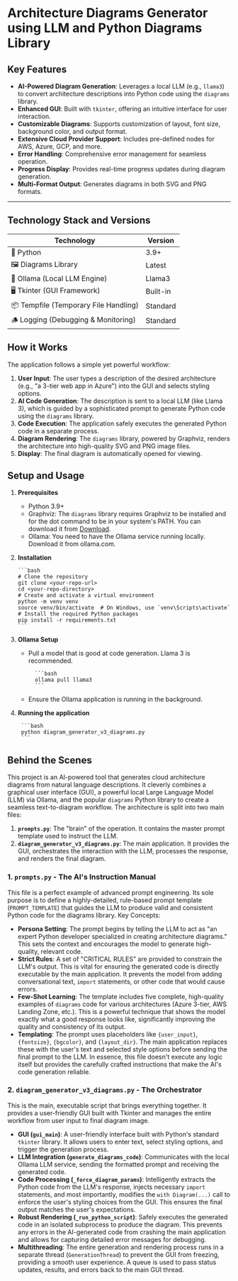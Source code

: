 # Architecture Diagrams Generator using LLM and Python Diagrams Library

## Key Features

- **AI-Powered Diagram Generation**: Leverages a local LLM (e.g., `llama3`) to convert architecture descriptions into Python code using the `diagrams` library.
- **Enhanced GUI**: Built with `tkinter`, offering an intuitive interface for user interaction.
- **Customizable Diagrams**: Supports customization of layout, font size, background color, and output format.
- **Extensive Cloud Provider Support**: Includes pre-defined nodes for AWS, Azure, GCP, and more.
- **Error Handling**: Comprehensive error management for seamless operation.
- **Progress Display**: Provides real-time progress updates during diagram generation.
- **Multi-Format Output**: Generates diagrams in both SVG and PNG formats.

---

## Technology Stack and Versions

| Technology                           | Version       |
|-------------------------------------|---------------|
| 🐍 Python                            | 3.9+          |
| 🖼️ Diagrams Library                  | Latest        |
| 🧠 Ollama (Local LLM Engine)         | Llama3        |
| 🖥️ Tkinter (GUI Framework)           | Built-in      |
| 📦 Tempfile (Temporary File Handling)| Standard      |
| 🪵 Logging (Debugging & Monitoring)  | Standard      |


## How it Works

The application follows a simple yet powerful workflow:

1. **User Input**: The user types a description of the desired architecture (e.g., "a 3-tier web app in Azure") into the GUI and selects styling options.
2. **AI Code Generation**: The description is sent to a local LLM (like Llama 3), which is guided by a sophisticated prompt to generate Python code using the `diagrams` library.
3. **Code Execution**: The application safely executes the generated Python code in a separate process.
4. **Diagram Rendering**: The `diagrams` library, powered by Graphviz, renders the architecture into high-quality SVG and PNG image files.
5. **Display**: The final diagram is automatically opened for viewing.

## Setup and Usage

1. **Prerequisites**

    - Python 3.9+
    - Graphviz: The `diagrams` library requires Graphviz to be installed and for the dot command to be in your system's PATH. You can download it from [Download](graphviz.org/download).
    - Ollama: You need to have the Ollama service running locally. Download it from ollama.com.

2. **Installation**

       ```bash
       # Clone the repository
       git clone <your-repo-url>
       cd <your-repo-directory>
       # Create and activate a virtual environment
       python -m venv venv
       source venv/bin/activate  # On Windows, use `venv\Scripts\activate`
       # Install the required Python packages
       pip install -r requirements.txt
       ```

3. **Ollama Setup**

    - Pull a model that is good at code generation. Llama 3 is recommended.

            ```bash
            ollama pull llama3
            ```

    - Ensure the Ollama application is running in the background.

4. **Running the application**

        ```bash
        python diagram_generator_v3_diagrams.py
        ```

## Behind the Scenes

This project is an AI-powered tool that generates cloud architecture diagrams from natural language descriptions. It cleverly combines a graphical user interface (GUI), a powerful local Large Language Model (LLM) via Ollama, and the popular `diagrams` Python library to create a seamless text-to-diagram workflow. The architecture is split into two main files:

1. **`prompts.py`**: The "brain" of the operation. It contains the master prompt template used to instruct the LLM.
2. **`diagram_generator_v3_diagrams.py`**: The main application. It provides the GUI, orchestrates the interaction with the LLM, processes the response, and renders the final diagram.

### 1. `prompts.py` - The AI's Instruction Manual

This file is a perfect example of advanced prompt engineering. Its sole purpose is to define a highly-detailed, rule-based prompt template (`PROMPT_TEMPLATE`) that guides the LLM to produce valid and consistent Python code for the diagrams library.
Key Concepts:

- **Persona Setting**: The prompt begins by telling the LLM to act as "an expert Python developer specialized in creating architecture diagrams." This sets the context and encourages the model to generate high-quality, relevant code.
- **Strict Rules**: A set of "CRITICAL RULES" are provided to constrain the LLM's output. This is vital for ensuring the generated code is directly executable by the main application. It prevents the model from adding conversational text, `import` statements, or other code that would cause errors.
- **Few-Shot Learning**: The template includes five complete, high-quality examples of `diagrams` code for various architectures (Azure 3-tier, AWS Landing Zone, etc.). This is a powerful technique that shows the model exactly what a good response looks like, significantly improving the quality and consistency of its output.
- **Templating**: The prompt uses placeholders like `{user_input}`, `{fontsize}`, `{bgcolor}`, and `{layout_dir}`. The main application replaces these with the user's text and selected style options before sending the final prompt to the LLM.
In essence, this file doesn't execute any logic itself but provides the carefully crafted instructions that make the AI's code generation reliable.

### 2. `diagram_generator_v3_diagrams.py` - The Orchestrator

This is the main, executable script that brings everything together. It provides a user-friendly GUI built with Tkinter and manages the entire workflow from user input to final diagram image.

- **GUI (`gui_main`)**: A user-friendly interface built with Python's standard `tkinter` library. It allows users to enter text, select styling options, and trigger the generation process.
- **LLM Integration (`generate_diagrams_code`)**: Communicates with the local Ollama LLM service, sending the formatted prompt and receiving the generated code.
- **Code Processing (`_force_diagram_params`)**: Intelligently extracts the Python code from the LLM's response, injects necessary `import` statements, and most importantly, modifies the `with Diagram(...)` call to enforce the user's styling choices from the GUI. This ensures the final output matches the user's expectations.
- **Robust Rendering (`_run_python_script`)**: Safely executes the generated code in an isolated subprocess to produce the diagram. This prevents any errors in the AI-generated code from crashing the main application and allows for capturing detailed error messages for debugging.
- **Multithreading**: The entire generation and rendering process runs in a separate thread (`GenerationThread`) to prevent the GUI from freezing, providing a smooth user experience. A queue is used to pass status updates, results, and errors back to the main GUI thread.
